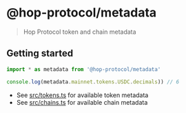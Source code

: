 # @hop-protocol/metadata

> Hop Protocol token and chain metadata

## Getting started

```js
import * as metadata from '@hop-protocol/metadata'

console.log(metadata.mainnet.tokens.USDC.decimals)) // 6
```

- See [src/tokens.ts](./src/tokens.ts) for available token metadata
- See [src/chains.ts](./src/chains.ts) for available chain metadata
